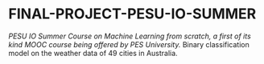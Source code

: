 # FINAL-PROJECT-PESU-IO-SUMMER
*PESU IO Summer Course on Machine Learning from scratch, a first of its kind MOOC course being offered by PES University.*
Binary classification model on the weather data of 49 cities in Australia.
